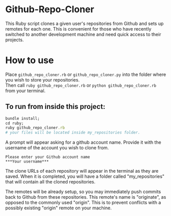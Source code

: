 # Github-Repo-Cloner
This Ruby script clones a given user's repositories from Github and sets up remotes for each one. This is convenient for 
those who have recently switched to another development machine and need quick access to their projects.

# How to use

Place `github_repo_cloner.rb` or `github_repo_cloner.py` into the folder where you wish to store your repositories. 
<br/>Then call `ruby github_repo_cloner.rb` or `python github_repo_cloner.rb`
from your terminal.

## To run from inside this project:
```ruby
bundle install; 
cd ruby; 
ruby github_repo_cloner.rb
# your files will be located inside my_repositories folder.
```

A prompt will appear asking for a github account name. Provide it with the username of the account you wish to clone from.

```
Please enter your Github account name
***Your username***
```

The clone URLs of each repository will appear in the terminal as they are saved. When it is completed, you will have a folder
called "my_repositories" that will contain all the cloned repositories.

The remotes will be already setup, so you may immediately push commits back to Github from these repositories. This remote's
name is "originate", as opposed to the commonly used "origin". This is to prevent conflicts with a possibly existing "origin" remote
on your machine.
